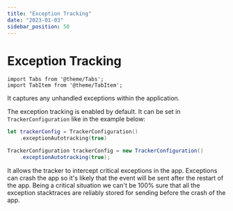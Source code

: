 ```yaml
---
title: "Exception Tracking"
date: "2023-01-03"
sidebar_position: 50
---
```


# Exception Tracking

```mdx-code-block
import Tabs from '@theme/Tabs';
import TabItem from '@theme/TabItem';
```

It captures any unhandled exceptions within the application.

The exception tracking is enabled by default. It can be set in `TrackerConfiguration` like in the example below:

<Tabs groupId="platform">
  <TabItem value="ios" label="iOS" default>

```swift
let trackerConfig = TrackerConfiguration()
    .exceptionAutotracking(true)
```

  </TabItem>
  <TabItem value="android" label="Android">

```java
TrackerConfiguration trackerConfig = new TrackerConfiguration()
    .exceptionAutotracking(true);
```

  </TabItem>
</Tabs>

It allows the tracker to intercept critical exceptions in the app. Exceptions can crash the app so it's likely that the event will be sent after the restart of the app. Being a critical situation we can't be 100% sure that all the exception stacktraces are reliably stored for sending before the crash of the app.
